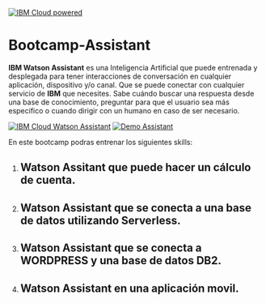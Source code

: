 
[![IBM Cloud powered][img-ibmcloud-powered]][url-ibmcloud]

# Bootcamp-Assistant

**IBM Watson Assistant** es una Inteligencia Artificial que puede entrenada y desplegada para tener interacciones de conversación en cualquier aplicación, dispositivo y/o canal. Que se puede conectar con cualquier servicio de **IBM** que necesites. Sabe cuándo buscar una respuesta desde una base de conocimiento, preguntar para que el usuario sea más especifico o cuando dirigir con un humano en caso de ser necesario.

[![IBM Cloud Watson Assistant][img-assistant]][url-assistant]
[![Demo Assistant][img-demoassist]][url-demoassist]

En este bootcamp podras entrenar los siguientes skills:

1. ## Watson Assitant que puede hacer un cálculo de cuenta.

2. ## Watson Assistant que se conecta a una base de datos utilizando Serverless.

3. ## Watson Assistant que se conecta a WORDPRESS y una base de datos DB2.

4. ## Watson Assistant en una aplicación movil.







[url-ibmcloud]: https://www.ibm.com/cloud/
[img-ibmcloud-powered]: https://img.shields.io/badge/IBM%20cloud-powered-blue.svg
[img-assistant]: https://img.shields.io/badge/IBM%20Cloud-Watson%20Assistant-blue.svg
[url-assistant]: https://www.ibm.com/cloud/watson-assistant/
[img-demoassist]: https://img.shields.io/badge/DEMO-Watson%20Assistant-9cf.svg
[url-demoassist]: https://watson-assistant-demo.ng.bluemix.net/
